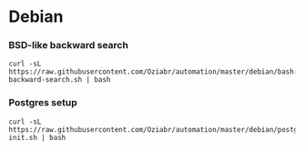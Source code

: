 # Debian

### BSD-like backward search
```
curl -sL https://raw.githubusercontent.com/Oziabr/automation/master/debian/bash-backward-search.sh | bash
```
### Postgres setup
```
curl -sL https://raw.githubusercontent.com/Oziabr/automation/master/debian/postgres-init.sh | bash
```
